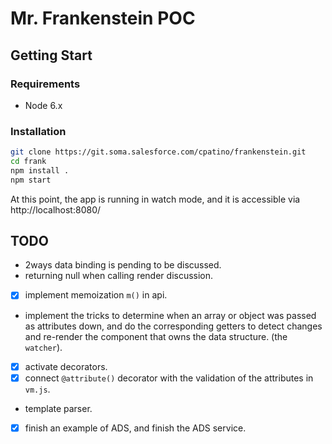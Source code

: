 # Mr. Frankenstein POC

## Getting Start

### Requirements

 * Node 6.x

### Installation

```bash
git clone https://git.soma.salesforce.com/cpatino/frankenstein.git
cd frank
npm install .
npm start
```

At this point, the app is running in watch mode, and it is accessible via http://localhost:8080/

## TODO

 * 2ways data binding is pending to be discussed.
 * returning null when calling render discussion.
 * [x] implement memoization `m()` in api.
 * implement the tricks to determine when an array or object was passed as attributes down, and do the corresponding getters to detect changes and re-render the component that owns the data structure. (the `watcher`).
 * [x] activate decorators.
 * [x] connect `@attribute()` decorator with the validation of the attributes in `vm.js`.
 * template parser.
 * [x] finish an example of ADS, and finish the ADS service.
